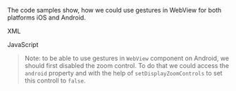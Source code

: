 The code samples show, how we could use gestures in WebView for both platforms iOS and Android.

XML
<snippet id='web-gestures-html'/>

JavaScript
<snippet id='webview-ts-gestures'/>

>Note: to be able to use gestures in `WebView` component on Android, we should first disabled the zoom control. To do that we could access the `android` property and with the help of  `setDisplayZoomControls` to set this controll to `false`.